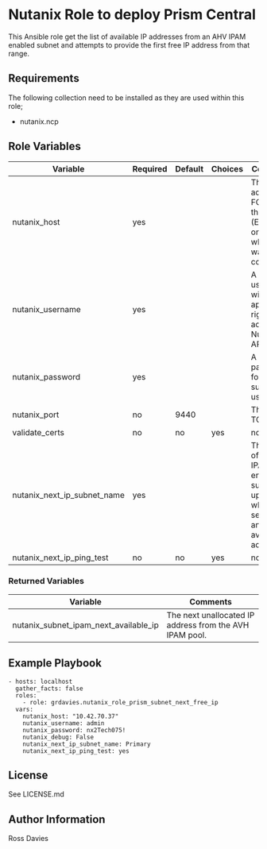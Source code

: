 # Nutanix Role to deploy Prism Central

This Ansible role get the list of available IP addresses from an AHV IPAM enabled subnet and attempts to provide the first free IP address from that range.

## Requirements

The following collection need to be installed as they are used within this role;
- nutanix.ncp

## Role Variables

| Variable                                    | Required | Default         | Choices                                                                         | Comments                                                                                                                                                                                                                          |
|---------------------------------------------|----------|-----------------|---------------------------------------------------------------------------------|-----------------------------------------------------------------------------------------------------------------------------------------------------------------------------------------------------------------------------------|
| nutanix_host                                | yes      |                 |                                                                                 | The IP address or FQDN for the Prism (Element only) to which you want to connect.                                                                                                                                                 |
| nutanix_username                            | yes      |                 |                                                                                 | A valid username with appropriate rights to access the Nutanix API.                                                                                                                                                               |
| nutanix_password                            | yes      |                 |                                                                                 | A valid password for the supplied username.                                                                                                                                                                                       |
| nutanix_port                                | no       | 9440            |                                                                                 | The Prism TCP port.                                                                                                                                                                                                               |
| validate_certs                              | no       | no              | yes | no                                                                        | Whether to check if Prism UI certificates are valid.                                                                                                                                                                              |
| nutanix_next_ip_subnet_name                 | yes      |                 |                                                                                 | The name of the AHV IPAM enabled subnet upon which to search for an available IP address                                                                                                                                          |
| nutanix_next_ip_ping_test                   | no       | no              | yes | no                                                                        | Whether to perform an ICMP test of the IP returned by AHV IP to verify that it is available.                                                                                                                                      |

### Returned Variables

| Variable                                    | Comments                                                                                                                                                                                                                          |
|---------------------------------------------|-----------------------------------------------------------------------------------------------------------------------------------------------------------------------------------------------------------------------------------|
| nutanix_subnet_ipam_next_available_ip       | The next unallocated IP address from the AVH IPAM pool.                                                                                                                                                                           |


## Example Playbook

```
- hosts: localhost
  gather_facts: false
  roles:
    - role: grdavies.nutanix_role_prism_subnet_next_free_ip
  vars:
    nutanix_host: "10.42.70.37"
    nutanix_username: admin
    nutanix_password: nx2Tech075!
    nutanix_debug: False
    nutanix_next_ip_subnet_name: Primary
    nutanix_next_ip_ping_test: yes
```


## License

See LICENSE.md

## Author Information

Ross Davies
